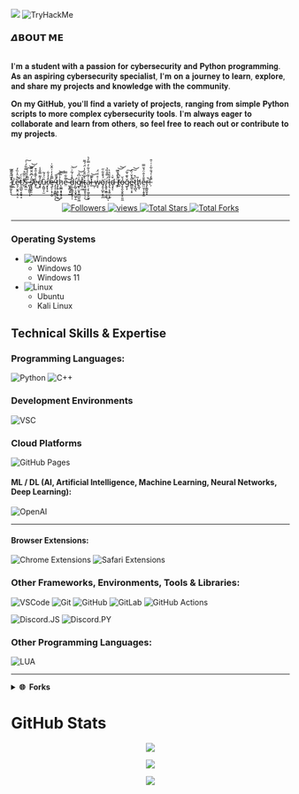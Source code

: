 <a title="1kb2" href="https://github.com/1kb2" style="text-decoration: none;">
    
</a>

 ![](https://github.com/1kb2) ![TryHackMe](https://tryhackme-badges.s3.amazonaws.com/1kb2.png)


### 𝞓𝗕𝗢𝗨𝗧 𝗠𝗘
\
𝐈'𝐦 𝐚 𝐬𝐭𝐮𝐝𝐞𝐧𝐭 𝐰𝐢𝐭𝐡 𝐚 𝐩𝐚𝐬𝐬𝐢𝐨𝐧 𝐟𝐨𝐫 𝐜𝐲𝐛𝐞𝐫𝐬𝐞𝐜𝐮𝐫𝐢𝐭𝐲 𝐚𝐧𝐝 𝐏𝐲𝐭𝐡𝐨𝐧 𝐩𝐫𝐨𝐠𝐫𝐚𝐦𝐦𝐢𝐧𝐠. 𝐀𝐬 𝐚𝐧 𝐚𝐬𝐩𝐢𝐫𝐢𝐧𝐠 𝐜𝐲𝐛𝐞𝐫𝐬𝐞𝐜𝐮𝐫𝐢𝐭𝐲 𝐬𝐩𝐞𝐜𝐢𝐚𝐥𝐢𝐬𝐭, 𝐈'𝐦 𝐨𝐧 𝐚 𝐣𝐨𝐮𝐫𝐧𝐞𝐲 𝐭𝐨 𝐥𝐞𝐚𝐫𝐧, 𝐞𝐱𝐩𝐥𝐨𝐫𝐞, 𝐚𝐧𝐝 𝐬𝐡𝐚𝐫𝐞 𝐦𝐲 𝐩𝐫𝐨𝐣𝐞𝐜𝐭𝐬 𝐚𝐧𝐝 𝐤𝐧𝐨𝐰𝐥𝐞𝐝𝐠𝐞 𝐰𝐢𝐭𝐡 𝐭𝐡𝐞 𝐜𝐨𝐦𝐦𝐮𝐧𝐢𝐭𝐲.

𝐎𝐧 𝐦𝐲 𝐆𝐢𝐭𝐇𝐮𝐛, 𝐲𝐨𝐮'𝐥𝐥 𝐟𝐢𝐧𝐝 𝐚 𝐯𝐚𝐫𝐢𝐞𝐭𝐲 𝐨𝐟 𝐩𝐫𝐨𝐣𝐞𝐜𝐭𝐬, 𝐫𝐚𝐧𝐠𝐢𝐧𝐠 𝐟𝐫𝐨𝐦 𝐬𝐢𝐦𝐩𝐥𝐞 𝐏𝐲𝐭𝐡𝐨𝐧 𝐬𝐜𝐫𝐢𝐩𝐭𝐬 𝐭𝐨 𝐦𝐨𝐫𝐞 𝐜𝐨𝐦𝐩𝐥𝐞𝐱 𝐜𝐲𝐛𝐞𝐫𝐬𝐞𝐜𝐮𝐫𝐢𝐭𝐲 𝐭𝐨𝐨𝐥𝐬. 𝐈'𝐦 𝐚𝐥𝐰𝐚𝐲𝐬 𝐞𝐚𝐠𝐞𝐫 𝐭𝐨 𝐜𝐨𝐥𝐥𝐚𝐛𝐨𝐫𝐚𝐭𝐞 𝐚𝐧𝐝 𝐥𝐞𝐚𝐫𝐧 𝐟𝐫𝐨𝐦 𝐨𝐭𝐡𝐞𝐫𝐬, 𝐬𝐨 𝐟𝐞𝐞𝐥 𝐟𝐫𝐞𝐞 𝐭𝐨 𝐫𝐞𝐚𝐜𝐡 𝐨𝐮𝐭 𝐨𝐫 𝐜𝐨𝐧𝐭𝐫𝐢𝐛𝐮𝐭𝐞 𝐭𝐨 𝐦𝐲 𝐩𝐫𝐨𝐣𝐞𝐜𝐭𝐬.\
\
\
\
\
̷̛͚͈̰̙̙̗͛̌̋͒̎̏Ļ̸̲̓̉͑̏̆͘ȅ̵͉̜̬̱̤͔̖͕͒̈̾̏̓̚̕t̵͎͖̲̖͙̮̠̝̏̈́'̸̯̔̇̇̄͂̉s̶͙̲̫̀́͗̎̈̿͋́͑͠ ̴̻͓̙͇͈̜̖̃̃̑͗͑̾͠͝͝s̸̛͔͓̭̠̠̣̋̓͆̄̈̌̏̅͘e̶̟͐̀͌͐̎͒͜c̸͙̖̓͌̿̐̾û̵͔̪͍͎̫̈́́̃ȓ̸͙̙̟̥̾̉͋ę̶̙̗̣͙͕̮̿̄̒̓͗̂̆͗̕ ̴̡̧̦̞̳̻͉͔͐̔̄͜ţ̷̨͍̖̱͔̙̰̓̇͜͠͠h̷̨͚̲͙̟͓̘̉͑̃͝ͅe̵̤͌͋̿ ̷͖͓͇̗͓̲͘͝d̵̜̼͎̳͈̟͓̹̹̄̾́͂͑̈͝į̴̛̺̦͔̬͉͖̦̱g̸̢̤̮̟̼̭̺̮͖̑͗͆̉͝ǐ̶̯̜͖̆͝ţ̴͍͚̱̝̹̜̹̔̇̋̌̇̾̈́́͌͜a̵̤̜̗͎͖͔͓̫͗̓̄̈́̍͋̒̿̓͛ͅl̷͈̑ ̶̺̦̀̿͝w̷͈̘͑̊̈́̈́ö̷̡̱͕̺̙͔̭̪́͒̄͋̋͘r̴̢͍̥̞̳͔͖̈́̿̐̏̉͜ͅl̷̡͉͕̝͍̫̝͒̊̔̀ͅḑ̴͙̌͗ͅ ̶̼̗̈́͑́̀̃ṫ̸̺͂͆̾̊͝͝ỏ̶̗̥̯̖̮̭̝̠͈̼̆ğ̷̨̞͛͊͛̃͠e̴̻̰̖͕̞̅̓̌͑̈̚͠͝ṭ̷̢̻͉͑̚h̸͓̲̞̎ē̶̤̤̱̩͎̱̝̫̐͐̐̈́̌̿r̷̡̩͇͈̬̞̚!̵̦͌̒̍́̐͋̇͑͑̑

---
<p align="center">
  <a href="https://github.com/1kb2?tab=followers">
    <img alt="Followers" title="Follow me on Github" src="https://custom-icon-badges.herokuapp.com/github/followers/1kb2?color=236ad3&labelColor=1155ba&style=flat-square&label=Follow&logo=person-add&logoColor=white&v=42"/>
  </a>
  <a href="https://github.com/1kb2">
    <img alt="views" title="GitHub profile views" src="https://komarev.com/ghpvc/?username=1kb2&style=flat-square&color=lightgrey"/>
  </a>
  <a href="https://github.com/1kb2?tab=repositories&sort=stargazers">
    <img alt="Total Stars" title="Total Stars on GitHub" src="https://custom-icon-badges.herokuapp.com/badge/dynamic/json?logo=star&host=formatted-dynamic-badges.herokuapp.com&formatter=metric&style=flat-square&label=Stars&color=55960c&labelColor=488207&query=$.stars&url=https://api.github-star-counter.workers.dev/user/1kb2&v=42"/>
  </a>
  <a href="https://github.com/1kb2?tab=repositories&sort=stargazers">
    <img alt="Total Forks" title="Total Forks on GitHub" src="https://custom-icon-badges.herokuapp.com/badge/dynamic/json?logo=fork&host=formatted-dynamic-badges.herokuapp.com&formatter=metric&style=flat-square&color=ff0013&labelColor=ae1206&label=Forks&query=$.forks&url=https://api.github-star-counter.workers.dev/user/1kb2&v=42"/>
  </a>
</p>

---

### Operating Systems
- ![Windows](https://img.shields.io/badge/Windows-0078D6.svg?style=for-the-badge&logo=Windows%20XP&logoColor=white)
  - Windows 10
  - Windows 11
- ![Linux](https://img.shields.io/badge/Linux-FCC624?style=for-the-badge&logo=linux&logoColor=black)
  - Ubuntu
  - Kali Linux

  
## Technical Skills & Expertise

### Programming Languages:

![Python](https://img.shields.io/badge/Python-3670A0?style=flat-square&logo=python&logoColor=ffdd54)
![C++](https://img.shields.io/badge/C++-%2300599C.svg?style=flat-square&logo=c%2B%2B&logoColor=white)


### Development Environments

![VSC](https://img.shields.io/badge/Visual%20Studio%20Code-24aaf2.svg?style=flat-square&logo=visual-studio-code&logoColor=white)

### Cloud Platforms
![GitHub Pages](https://img.shields.io/badge/GitHub%20Pages-181717.svg?style=flat-square&logo=github&logoColor=white)


#### ML / DL (AI, Artificial Intelligence, Machine Learning, Neural Networks, Deep Learning):

![OpenAI](https://img.shields.io/badge/OpenAI-412991.svg?style=flat-square&logo=OpenAI&logoColor=white)



---

#### Browser Extensions:
![Chrome Extensions](https://img.shields.io/badge/Chrome-Extensions-red.svg?style=flat-square&logo=Google%20Chrome&logoColor=4285F4)
![Safari Extensions](https://img.shields.io/badge/Safari-Extensions-000000.svg?style=flat-square&logo=Safari&logoColor=fff)

### Other Frameworks, Environments, Tools & Libraries:

![VSCode](https://img.shields.io/badge/VSCode-black?style=flat-square&logo=visual-studio-code&logoColor=007ACC)
![Git](https://img.shields.io/badge/Git-black?style=flat-square&logo=git&logoColor=white)
![GitHub](https://img.shields.io/badge/GitHub-black?style=flat-square&logo=github&logoColor=white)
![GitLab](https://img.shields.io/badge/Gitlab-black?style=flat-square&logo=gitlab&logoColor=white)
![GitHub Actions](https://img.shields.io/badge/GitHub_Actions-black?style=flat-square&logo=github-actions&logoColor=white)

![Discord.JS](https://img.shields.io/badge/Discord.js-black?style=flat-square&logo=discord&logoColor=white)
![Discord.PY](https://img.shields.io/badge/Discord.py-black?style=flat-square&logo=discord&logoColor=white)


### Other Programming Languages:

![LUA](https://img.shields.io/static/v1?label=LUA&message=LUA&color=white)


---


<details>
  <summary><b>🌐 &nbsp;Forks</b></summary>
  <br/>
  <p align="center">
    <a href="https://github.com/1kb2/sayjs">
      <img src="https://github-readme-stats.vercel.app/api/pin/?username=1kb2&repo=sayjs&theme=transparent&title_color=fff&icon_color=fa8b00&hide_border=true&show_icons=false&v=42" />
    </a>
    <a href="https://github.com/1kb2/electron-builder">
      <img src="https://github-readme-stats.vercel.app/api/pin/?username=1kb2&repo=electron-builder&theme=transparent&title_color=fff&icon_color=fa8b00&hide_border=true&show_icons=false&v=42" />
    </a>
  </p>
</details>

#  GitHub Stats

<p align="center">
    <img src="https://github-readme-streak-stats.herokuapp.com/?user=1kb2&hide_border=true&theme=transparent&v=42" />
</p>
<p align="center">
    <img src="https://github-readme-stats.vercel.app/api/top-langs/?username=1kb2&hide_border=true&layout=compact&langs_count=22&theme=transparent&hide=html&v=42" />
</p>
<p align="center">
    <img src="https://github-readme-stats.vercel.app/api?username=1kb2&show_icons=true&show=reviews,discussions_started,discussions_answered,prs_merged,prs_merged_percentage&hide_rank=true&theme=transparent&v=42" />
</p>
